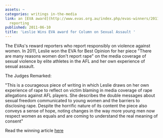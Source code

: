 ```yaml
---
assets: ~
categories: writings in-the-media
link: an [EVA award](http://www.evas.org.au/index.php/evas-winners/2011) for gender-sensitive
  reporting
published: 2011-06-10
title: 'Leslie Wins EVA award for Column on Sexual Assault '
---
```

The EVAs's reward reporters who report responsibly on violence against women. In 2011, Leslie won the EVA for Best Opinion for her piece "There are many reasons women don't report rape" on the media coverage of sexual violence by elite athletes in the AFL and her own experience of sexual assault. 

The Judges Remarked: 

"This is a courageous piece of writing in which Leslie draws on her own experience of rape to reflect on victim blaming in media coverage of rape allegations against AFL players. She describes the double messages about sexual freedom communicated to young women and the barriers to disclosing rape. Despite the horrific nature of its content the piece also conveys a sense of hope, noting changes in the way more young men now respect women as equals and are coming to understand the real meaning of consent"

Read the winning article [here](http://cannold.com/articles/article/talking-about-rape/)
 